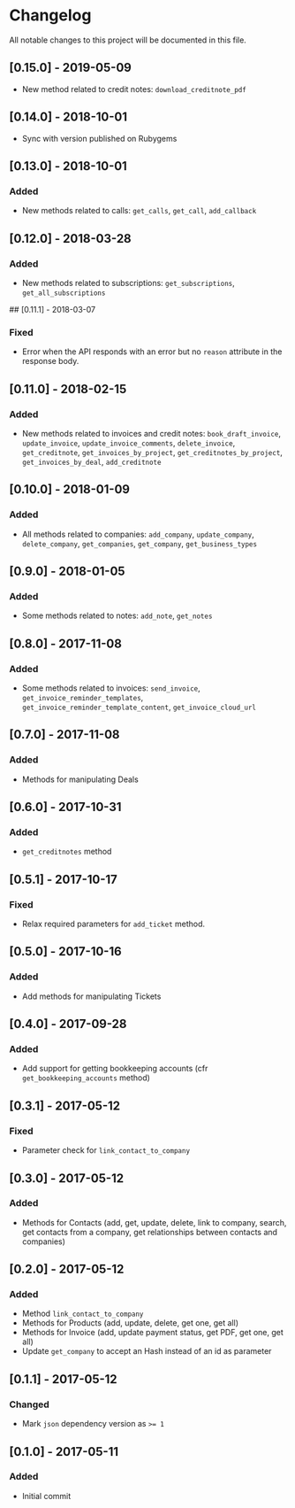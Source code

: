 # Changelog
All notable changes to this project will be documented in this file.

## [0.15.0] - 2019-05-09
- New method related to credit notes: `download_creditnote_pdf`

## [0.14.0] - 2018-10-01
- Sync with version published on Rubygems

## [0.13.0] - 2018-10-01
### Added
- New methods related to calls: `get_calls`, `get_call`, `add_callback`

## [0.12.0] - 2018-03-28
### Added
- New methods related to subscriptions: `get_subscriptions`, `get_all_subscriptions`

## [0.11.1] - 2018-03-07
### Fixed
- Error when the API responds with an error but no `reason` attribute in the response body.

## [0.11.0] - 2018-02-15
### Added
- New methods related to invoices and credit notes: `book_draft_invoice`, `update_invoice`, `update_invoice_comments`, `delete_invoice`, `get_creditnote`, `get_invoices_by_project`, `get_creditnotes_by_project`, `get_invoices_by_deal`, `add_creditnote`

## [0.10.0] - 2018-01-09
### Added
- All methods related to companies: `add_company`, `update_company`, `delete_company`, `get_companies`, `get_company`, `get_business_types`

## [0.9.0] - 2018-01-05
### Added
- Some methods related to notes: `add_note`, `get_notes`

## [0.8.0] - 2017-11-08
### Added
- Some methods related to invoices: `send_invoice`, `get_invoice_reminder_templates`, `get_invoice_reminder_template_content`, `get_invoice_cloud_url`

## [0.7.0] - 2017-11-08
### Added
- Methods for manipulating Deals

## [0.6.0] - 2017-10-31
### Added
- `get_creditnotes` method

## [0.5.1] - 2017-10-17
### Fixed
- Relax required parameters for `add_ticket` method.

## [0.5.0] - 2017-10-16
### Added
- Add methods for manipulating Tickets

## [0.4.0] - 2017-09-28
### Added
- Add support for getting bookkeeping accounts (cfr `get_bookkeeping_accounts` method)

## [0.3.1] - 2017-05-12
### Fixed
- Parameter check for `link_contact_to_company`

## [0.3.0] - 2017-05-12
### Added
- Methods for Contacts (add, get, update, delete, link to company, search, get contacts from a company, get relationships between contacts and companies)

## [0.2.0] - 2017-05-12
### Added
- Method `link_contact_to_company`
- Methods for Products (add, update, delete, get one, get all)
- Methods for Invoice (add, update payment status, get PDF, get one, get all)
- Update `get_company` to accept an Hash instead of an id as parameter

## [0.1.1] - 2017-05-12
### Changed
- Mark `json` dependency version as `>= 1`

## [0.1.0] - 2017-05-11
### Added
- Initial commit
